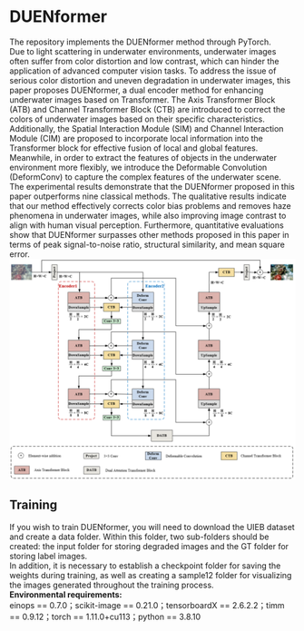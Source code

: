 # DUENformer
The repository implements the DUENformer method through PyTorch.  
Due to light scattering in underwater environments, underwater images often suffer from color distortion and low contrast, which can hinder the application of advanced computer vision tasks. To address the issue of serious color distortion and uneven degradation in underwater images, this paper proposes DUENformer, a dual encoder method for enhancing underwater images based on Transformer. The Axis Transformer Block (ATB) and Channel Transformer Block (CTB) are introduced to correct the colors of underwater images based on their specific characteristics. Additionally, the Spatial Interaction Module (SIM) and Channel Interaction Module (CIM) are proposed to incorporate local information into the Transformer block for effective fusion of local and global features. Meanwhile, in order to extract the features of objects in the underwater environment more flexibly, we introduce the Deformable Convolution (DeformConv) to capture the complex features of the underwater scene. The experimental results demonstrate that the DUENformer proposed in this paper outperforms nine classical methods. The qualitative results indicate that our method effectively corrects color bias problems and removes haze phenomena in underwater images, while also improving image contrast to align with human visual perception. Furthermore, quantitative evaluations show that DUENformer surpasses other methods proposed in this paper in terms of peak signal-to-noise ratio, structural similarity, and mean square error.  
![Image text](https://github.com/ShanZheNaTi/DUENformer/blob/main/figures/overall.png)
## __Training__  
If you wish to train DUENformer, you will need to download the UIEB dataset and create a data folder. Within this folder, two sub-folders should be created: the input folder for storing degraded images and the GT folder for storing label images.  
In addition, it is necessary to establish a checkpoint folder for saving the weights during training, as well as creating a sample12 folder for visualizing the images generated throughout the training process.  
__Environmental requirements:__  
einops == 0.7.0；scikit-image == 0.21.0；tensorboardX == 2.6.2.2；timm == 0.9.12；torch == 1.11.0+cu113；python == 3.8.10
